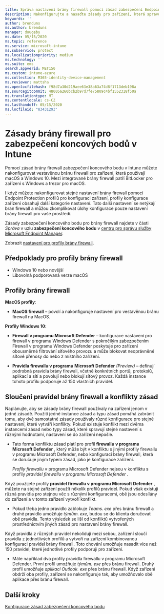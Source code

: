 ```yaml
---
title: Správa nastavení brány firewall pomocí zásad zabezpečení Endpoint v Microsoft Intune | Microsoft Docs
description: Nakonfigurujte a nasaďte zásady pro zařízení, která spravujete pomocí zásad brány firewall zabezpečení koncového bodu ve službě Microsoft Endpoint Manager.
keywords: ''
author: brenduns
ms.author: brenduns
manager: dougeby
ms.date: 05/15/2020
ms.topic: reference
ms.service: microsoft-intune
ms.subservice: protect
ms.localizationpriority: medium
ms.technology: ''
ms.suite: ems
search.appverid: MET150
ms.custom: intune-azure
ms.collection: M365-identity-device-management
ms.reviewer: mattsha
ms.openlocfilehash: f98d7a30d219aee63e38a63a74d8f1713deb198a
ms.sourcegitcommit: 48005a260bcb2b97d7fe75809c4bf1552318f50a
ms.translationtype: MT
ms.contentlocale: cs-CZ
ms.lasthandoff: 05/15/2020
ms.locfileid: "83431293"
---
```

# <a name="firewall-policy-for-endpoint-security-in-intune"></a>Zásady brány firewall pro zabezpečení koncových bodů v Intune

Pomocí zásad brány firewall zabezpečení koncového bodu v Intune můžete nakonfigurovat vestavěnou bránu firewall pro zařízení, která používají macOS a Windows 10. Mezi integrované brány firewall patří BitLocker pro zařízení s Windows a trezor pro macOS.

I když můžete nakonfigurovat stejné nastavení brány firewall pomocí Endpoint Protection profilů pro konfiguraci zařízení, profily konfigurace zařízení obsahují další kategorie nastavení. Tato další nastavení se netýkají bran firewall a můžou zkomplikovat úlohy konfigurace pouze nastavení brány firewall pro vaše prostředí.

Zásady zabezpečení koncového bodu pro brány firewall najdete v části *Správa* v uzlu **zabezpečení koncového bodu** v [centru pro správu služby Microsoft Endpoint Manager](https://go.microsoft.com/fwlink/?linkid=2109431).

Zobrazit [nastavení pro profily brány firewall](../protect/endpoint-security-Firewall-profile-settings.md).

## <a name="prerequisites-for-firewall-profiles"></a>Předpoklady pro profily brány firewall

- Windows 10 nebo novější
- Libovolná podporovaná verze macOS

## <a name="firewall-profiles"></a>Profily brány firewall

**MacOS profily**:

- **MacOS firewall** – povolí a nakonfiguruje nastavení pro vestavěnou bránu firewall na MacOS.

**Profily Windows 10**:

- **Firewall v programu Microsoft Defender** – konfigurace nastavení pro firewall v programu Windows Defender s pokročilým zabezpečením Firewall v programu Windows Defender poskytuje pro zařízení obousměrné filtrování síťového provozu a může blokovat neoprávněné síťové přenosy do nebo z místního zařízení.

- **Pravidla firewallu v programu Microsoft Defender** *(Preview)* – definují podrobná pravidla brány firewall, včetně konkrétních portů, protokolů, aplikací a sítí a povolují nebo blokují síťový provoz. Každá instance tohoto profilu podporuje až 150 vlastních pravidel.

## <a name="firewall-rule-mergers-and-policy-conflicts"></a>Sloučení pravidel brány firewall a konflikty zásad

Naplánujte, aby se zásady brány firewall používaly na zařízení jenom v jedné zásadě. Použití jedné instance zásad a typu zásad pomáhá zabránit tomu, aby dvě samostatné zásady používaly různé konfigurace pro stejné nastavení, které vytváří konflikty. Pokud existuje konflikt mezi dvěma instancemi zásad nebo typy zásad, které spravují stejné nastavení s různými hodnotami, nastavení se do zařízení nepošle.

- Tato forma konfliktu zásad platí pro profil **firewallu v programu Microsoft Defender** , který může být v konfliktu s jinými profily firewallu v programu Microsoft Defender, nebo konfigurací brány firewall, která se doručuje jiným typem zásad, jako je konfigurace zařízení.

  *Profily firewallu* v programu Microsoft Defender nejsou v konfliktu s profily *pravidel firewallu v programu Microsoft Defender* .

Když použijete profily **pravidel firewallu v programu Microsoft Defender** , můžete na stejné zařízení použít několik profilů pravidel. Pokud však existují různá pravidla pro stejnou věc s různými konfiguracemi, obě jsou odesílány do zařízení a v tomto zařízení vytvoří konflikt.

- Pokud třeba jedno pravidlo zablokuje *Teams. exe* přes bránu firewall a druhé pravidlo umožňuje *týmům. exe*, budou se do klienta doručovat obě pravidla. Tento výsledek se liší od konfliktů vytvořených prostřednictvím jiných zásad pro nastavení brány firewall.

Když pravidla z různých pravidel nekolidují mezi sebou, zařízení sloučí pravidla z jednotlivých profilů a vytvoří na zařízení kombinovanou konfiguraci pravidel brány firewall. Toto chování umožňuje nasadit více než 150 pravidel, které jednotlivé profily podporují pro zařízení.

- Máte například dva profily pravidla firewallu v programu Microsoft Defender. První profil umožňuje *týmům. exe* přes bránu firewall. Druhý profil umožňuje *aplikaci Outlook. exe* přes bránu firewall. Když zařízení obdrží oba profily, zařízení se nakonfiguruje tak, aby umožňovalo obě aplikace přes bránu firewall.

## <a name="next-steps"></a>Další kroky

[Konfigurace zásad zabezpečení koncového bodu](../protect/endpoint-security-policy.md#create-an-endpoint-security-policy)
